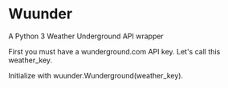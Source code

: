 # Wuunder
A Python 3 Weather Underground API wrapper

First you must have a wunderground.com API key. Let's call this weather_key. 

Initialize with wuunder.Wunderground(weather_key).
